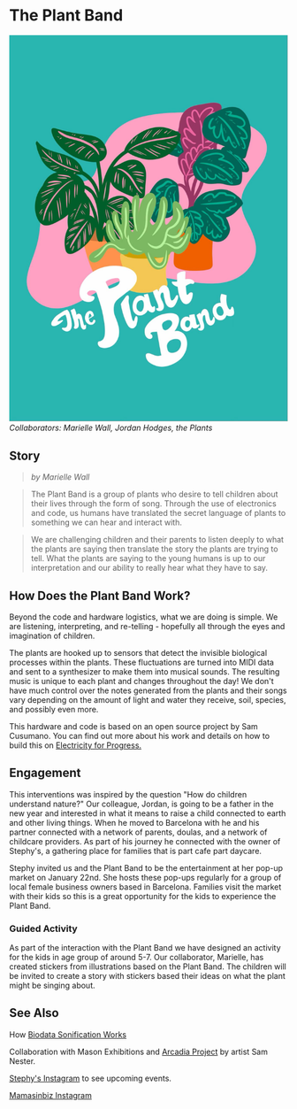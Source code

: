 # The Plant Band

![The Plant Band](../images/thesis/Plant%20Band.jpeg)
*Collaborators: Marielle Wall, Jordan Hodges, the Plants*

## Story
> *by Marielle Wall*

> The Plant Band is a group of plants who desire to tell children about their lives through the form of song. Through the use of  electronics and code, us humans have translated the secret language of plants to something we can hear and interact with. 

> We are challenging children and their parents to listen deeply to what the plants are saying then translate the story the plants are trying to tell. What the plants are saying to the young humans is up to our interpretation and our ability to really hear what they have to say.

## How Does the Plant Band Work? 

Beyond the code and hardware logistics, what we are doing is simple. We are listening, interpreting, and re-telling - hopefully all through the eyes and imagination of children.

The plants are hooked up to sensors that detect the invisible biological processes within the plants. These fluctuations are turned into MIDI data and sent to a synthesizer to make them into musical sounds. The resulting music is unique to each plant and changes throughout the day! We don't have much control over the notes generated from the plants and their songs vary depending on the amount of light and water they receive, soil, species, and possibly even more. 

This hardware and code is based on an open source project by Sam Cusumano. You can find out more about his work and details on how to build this on [Electricity for Progress.](https://electricityforprogress.com/) 

## Engagement 

This interventions was inspired by the question "How do children understand nature?" Our colleague, Jordan, is going to be a father in the new year and interested in what it means to raise a child connected to earth and other living things. When he moved to Barcelona with he and his partner connected with a network of parents, doulas, and a network of childcare providers. As part of his journey he connected with the owner of Stephy's, a gathering place for families that is part cafe part daycare. 

Stephy invited us and the Plant Band to be the entertainment at her pop-up market on January 22nd. She hosts these pop-ups regularly for a group of local female business owners based in Barcelona. Families visit the market with their kids so this is a great opportunity for the kids to experience the Plant Band. 

### Guided Activity

As part of the interaction with the Plant Band we have designed an activity for the kids in age group of around 5-7. Our collaborator, Marielle, has created stickers from illustrations based on the Plant Band. The children will be invited to create a story with stickers based their ideas on what the plant might be singing about. 

## See Also

How [Biodata Sonification Works](https://electricityforprogress.com/biodata-sonification/)

Collaboration with Mason Exhibitions and [Arcadia Project](https://www.masonexhibitions.org/murals/sam-nester-arcadia) by artist Sam Nester.

[Stephy's Instagram](https://www.instagram.com/stephysbcn/) to see upcoming events.

[Mamasinbiz Instagram](https://www.instagram.com/mamasinbiz2022/)


